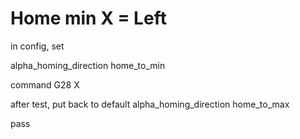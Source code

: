 # Home min X = Left

in config, set

alpha_homing_direction                       home_to_min

command G28 X


after test, put back to default
alpha_homing_direction                       home_to_max

pass